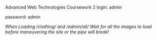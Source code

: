 Advanced Web Technologies Coursework 2
login: admin 

password: admin


*When Loading /clothing/ and /admin/all/ Wait for all the images to load before manouvering the site or the pipe will break!*
